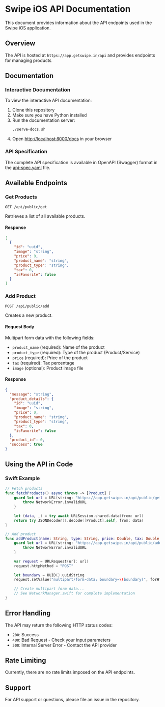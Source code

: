 # Swipe iOS API Documentation

This document provides information about the API endpoints used in the Swipe iOS application.

## Overview

The API is hosted at `https://app.getswipe.in/api` and provides endpoints for managing products.

## Documentation

### Interactive Documentation

To view the interactive API documentation:

1. Clone this repository
2. Make sure you have Python installed
3. Run the documentation server:
   ```bash
   ./serve-docs.sh
   ```
4. Open [http://localhost:8000/docs](http://localhost:8000/docs) in your browser

### API Specification

The complete API specification is available in OpenAPI (Swagger) format in the [api-spec.yaml](./api-spec.yaml) file.

## Available Endpoints

### Get Products

```http
GET /api/public/get
```

Retrieves a list of all available products.

#### Response

```json
[
  {
    "id": "uuid",
    "image": "string",
    "price": 0,
    "product_name": "string",
    "product_type": "string",
    "tax": 0,
    "isFavorite": false
  }
]
```

### Add Product

```http
POST /api/public/add
```

Creates a new product.

#### Request Body

Multipart form data with the following fields:

- `product_name` (required): Name of the product
- `product_type` (required): Type of the product (Product/Service)
- `price` (required): Price of the product
- `tax` (required): Tax percentage
- `image` (optional): Product image file

#### Response

```json
{
  "message": "string",
  "product_details": {
    "id": "uuid",
    "image": "string",
    "price": 0,
    "product_name": "string",
    "product_type": "string",
    "tax": 0,
    "isFavorite": false
  },
  "product_id": 0,
  "success": true
}
```

## Using the API in Code

### Swift Example

```swift
// Fetch products
func fetchProducts() async throws -> [Product] {
    guard let url = URL(string: "https://app.getswipe.in/api/public/get") else {
        throw NetworkError.invalidURL
    }
    
    let (data, _) = try await URLSession.shared.data(from: url)
    return try JSONDecoder().decode([Product].self, from: data)
}

// Add product
func addProduct(name: String, type: String, price: Double, tax: Double, imageData: Data?) async throws -> ProductResponse {
    guard let url = URL(string: "https://app.getswipe.in/api/public/add") else {
        throw NetworkError.invalidURL
    }
    
    var request = URLRequest(url: url)
    request.httpMethod = "POST"
    
    let boundary = UUID().uuidString
    request.setValue("multipart/form-data; boundary=\(boundary)", forHTTPHeaderField: "Content-Type")
    
    // Create multipart form data...
    // See NetworkManager.swift for complete implementation
}
```

## Error Handling

The API may return the following HTTP status codes:

- `200`: Success
- `400`: Bad Request - Check your input parameters
- `500`: Internal Server Error - Contact the API provider

## Rate Limiting

Currently, there are no rate limits imposed on the API endpoints.

## Support

For API support or questions, please file an issue in the repository.
